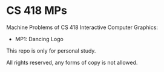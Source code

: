 # CS 418 MPs
Machine Problems of CS 418 Interactive Computer Graphics:

- MP1: Dancing Logo

This repo is only for personal study. 

All rights reserved, any forms of copy is not allowed.
